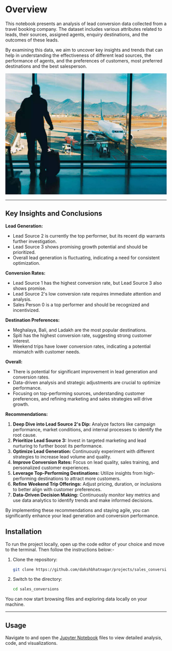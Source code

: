 # Overview

This notebook presents an analysis of lead conversion data collected from a travel booking company. The dataset includes various attributes related to leads, their sources, assigned agents, enquiry destinations, and the outcomes of these leads. 

By examining this data, we aim to uncover key insights and trends that can help in understanding the effectiveness of different lead sources, the performance of agents, and the preferences of customers, most preferred destinations and the best salesperson.

![image](travel.jpeg)

---

## Key Insights and Conclusions

**Lead Generation:**

* Lead Source 2 is currently the top performer, but its recent dip warrants further investigation.
* Lead Source 3 shows promising growth potential and should be prioritized.
* Overall lead generation is fluctuating, indicating a need for consistent optimization.

**Conversion Rates:**

* Lead Source 1 has the highest conversion rate, but Lead Source 3 also shows promise.
* Lead Source 2's low conversion rate requires immediate attention and analysis.
* Sales Person 0 is a top performer and should be recognized and incentivized.

**Destination Preferences:**

* Meghalaya, Bali, and Ladakh are the most popular destinations.
* Spiti has the highest conversion rate, suggesting strong customer interest.
* Weekend trips have lower conversion rates, indicating a potential mismatch with customer needs.

**Overall:**

* There is potential for significant improvement in lead generation and conversion rates.
* Data-driven analysis and strategic adjustments are crucial to optimize performance.
* Focusing on top-performing sources, understanding customer preferences, and refining marketing and sales strategies will drive growth.

**Recommendations:**

1. **Deep Dive into Lead Source 2's Dip:** Analyze factors like campaign performance, market conditions, and internal processes to identify the root cause.
2. **Prioritize Lead Source 3:** Invest in targeted marketing and lead nurturing to further boost its performance.
3. **Optimize Lead Generation:** Continuously experiment with different strategies to increase lead volume and quality.
4. **Improve Conversion Rates:** Focus on lead quality, sales training, and personalized customer experiences.
5. **Leverage Top-Performing Destinations:** Utilize insights from high-performing destinations to attract more customers.
6. **Refine Weekend Trip Offerings:** Adjust pricing, duration, or inclusions to better align with customer preferences.
7. **Data-Driven Decision Making:** Continuously monitor key metrics and use data analytics to identify trends and make informed decisions.

By implementing these recommendations and staying agile, you can significantly enhance your lead generation and conversion performance.

## Installation

To run the project locally, open up the code editor of your choice and move to the terminal. Then follow the instructions below:-

1. Clone the repository:

   ```bash
   git clone https://github.com/dakshbhatnagar/projects/sales_conversions.git
   ```

2. Switch to the directory:
   ```bash
   cd sales_conversions
   ```

You can now start browsing files and exploring data locally on your machine.
   
---
## Usage

Navigate to and open the [Jupyter Notebook](conversions.ipynb) files to view detailed analysis, code, and visualizations.